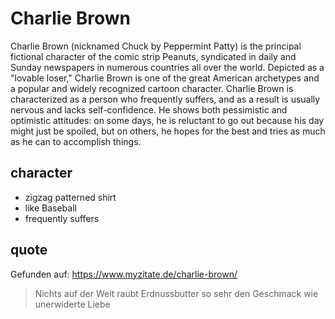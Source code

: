 # Charlie Brown

Charlie Brown (nicknamed Chuck by Peppermint Patty) is the principal fictional character of the comic strip Peanuts, syndicated in daily and Sunday newspapers in numerous countries all over the world. Depicted as a "lovable loser," Charlie Brown is one of the great American archetypes and a popular and widely recognized cartoon character. Charlie Brown is characterized as a person who frequently suffers, and as a result is usually nervous and lacks self-confidence. He shows both pessimistic and optimistic attitudes: on some days, he is reluctant to go out because his day might just be spoiled, but on others, he hopes for the best and tries as much as he can to accomplish things. 

## character

* zigzag patterned shirt
* like Baseball
* frequently suffers

## quote
Gefunden auf: https://www.myzitate.de/charlie-brown/
> Nichts auf der Welt raubt Erdnussbutter so sehr den Geschmack 
> wie unerwiderte Liebe
